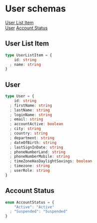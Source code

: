 # User schemas

[User List Item](#user-list-item)  
[User](#user) 
[Account Status](#account-status) 

## User List Item

```typescript
type UserListItem = {
    id: string
  ; name: string
}
```

## User

```typescript
type User = {
    id: string
  ; firstName: string
  ; lastName: string
  ; loginName: string
  ; email: string
  ; accountActive: boolean
  ; city: string
  ; country: string
  ; department: string
  ; dateOfBirth: string
  ; lastSignInDate: string
  ; phoneNumberLand: string
  ; phoneNumberMobile: string
  ; timeZoneHasDaylightSavings: boolean
  ; timezone: string
  ; userRole: string
}
```

## Account Status

```typescript
enum AccountStatus = {
    "Active": "Active"
  ; "Suspended": "Suspended"
}
```